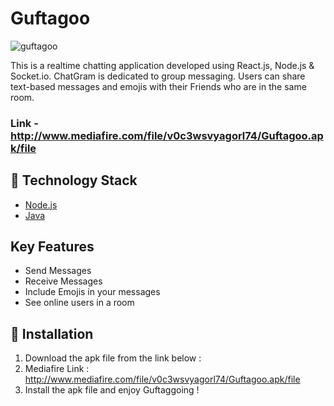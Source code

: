 # Guftagoo

![guftagoo](https://res.cloudinary.com/chiragjain/image/upload/v1592832252/freesnippingtool.com_capture_20200622175903_clslzv.png)

This is a realtime chatting application developed using React.js, Node.js & Socket.io. ChatGram is dedicated to group messaging. Users can share text-based messages and emojis with their Friends who are in the same room.

### Link - http://www.mediafire.com/file/v0c3wsvyagorl74/Guftagoo.apk/file

## 🏁 Technology Stack

- [Node.js](https://nodejs.org/en/)
- [Java](https://www.java.com/)

## Key Features

- Send Messages
- Receive Messages
- Include Emojis in your messages
- See online users in a room

## 🏃‍ Installation

1. Download the apk file from the link below :
2. Mediafire Link : http://www.mediafire.com/file/v0c3wsvyagorl74/Guftagoo.apk/file
3. Install the apk file and enjoy Guftaggoing !
